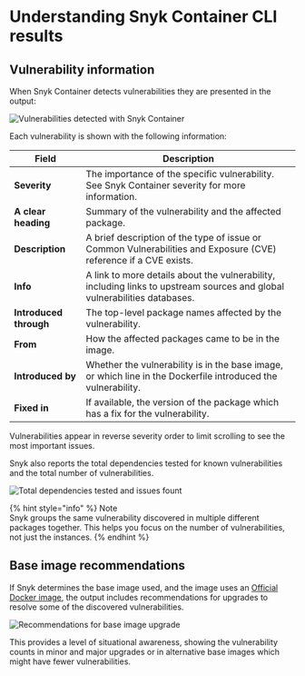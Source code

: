 # Understanding Snyk Container CLI results

## **Vulnerability information**

When Snyk Container detects vulnerabilities they are presented in the output:

![Vulnerabilities detected with Snyk Container](../../../.gitbook/assets/clivulnerabiilities.png)

Each vulnerability is shown with the following information:

| **Field**              | **Description**                                                                                                           |
| ---------------------- | ------------------------------------------------------------------------------------------------------------------------- |
| **Severity**           | The importance of the specific vulnerability. See Snyk Container severity for more information.                           |
| **A clear heading**    | Summary of the vulnerability and the affected package.                                                                    |
| **Description**        | A brief description of the type of issue or Common Vulnerabilities and Exposure (CVE) reference if a CVE exists.          |
| **Info**               | A link to more details about the vulnerability, including links to upstream sources and global vulnerabilities databases. |
| **Introduced through** | The top-level package names affected by the vulnerability.                                                                |
| **From**               | How the affected packages came to be in the image.                                                                        |
| **Introduced by**      | Whether the vulnerability is in the base image, or which line in the Dockerfile introduced the vulnerability.             |
| **Fixed in**           | If available, the version of the package which has a fix for the vulnerability.                                           |

Vulnerabilities appear in reverse severity order to limit scrolling to see the most important issues.

Snyk also reports the total dependencies tested for known vulnerabilities and the total number of vulnerabilities.

![Total dependencies tested and issues fount](../../../.gitbook/assets/clisummary.png)

{% hint style="info" %}
Note\
Snyk groups the same vulnerability discovered in multiple different packages together. This helps you focus on the number of vulnerabilities, not just the instances.
{% endhint %}

## Base image recommendations

If Snyk determines the base image used, and the image uses an [Official Docker image](https://docs.docker.com/docker-hub/official\_images/), the output includes recommendations for upgrades to resolve some of the discovered vulnerabilities.

![Recommendations for base image upgrade](../../../.gitbook/assets/clirecommendations.png)

This provides a level of situational awareness, showing the vulnerability counts in minor and major upgrades or in alternative base images which might have fewer vulnerabilities.
